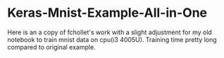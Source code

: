 # Keras-Mnist-Example-All-in-One
Here is an a copy of fchollet's work with a slight adjustment for my old notebook to train mnist data on cpu(i3 4005U). Training time pretty long compared to original example.
